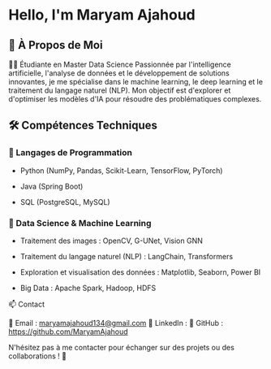 # Hello, I'm Maryam Ajahoud

## 📌 À Propos de Moi

 👩‍🎓 Étudiante en Master Data Science Passionnée par l'intelligence artificielle, l'analyse de données et le développement de solutions innovantes, je me spécialise dans le machine learning, le deep learning et le traitement du langage naturel (NLP). Mon objectif est d'explorer et d'optimiser les modèles d'IA pour résoudre des problématiques complexes.

## 🛠️ Compétences Techniques

### 🔹 Langages de Programmation

  - Python (NumPy, Pandas, Scikit-Learn, TensorFlow, PyTorch)

  - Java (Spring Boot)

  - SQL (PostgreSQL, MySQL)


### 🔹 Data Science & Machine Learning

  - Traitement des images : OpenCV, G-UNet, Vision GNN

  - Traitement du langage naturel (NLP) : LangChain, Transformers

  - Exploration et visualisation des données : Matplotlib, Seaborn, Power BI

  - Big Data : Apache Spark, Hadoop, HDFS



📫 Contact

📧 Email : maryamajahoud134@gmail.com
🔗 LinkedIn : 
📂 GitHub : https://github.com/MaryamAjahoud

N'hésitez pas à me contacter pour échanger sur des projets ou des collaborations ! 🚀

